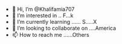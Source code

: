 - 👋 Hi, I’m @Khalifamia707
- 👀 I’m interested in .. F...k
- 🌱 I’m currently learning ...... S.....X
- 💞️ I’m looking to collaborate on ....America
- 📫 How to reach me ......Others

<!---
Khalifamia707/Khalifamia707 is a ✨ special ✨ repository because its `README.md` (this file) appears on your GitHub profile.
You can click the Preview link to take a look at your changes.
--->
